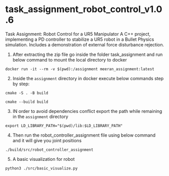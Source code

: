 # task_assignment_robot_control_v1.0.6
Task Assignment: Robot Control for a UR5 Manipulator A C++ project, implementing a PD controller to stabilize a UR5 robot in a Bullet Physics simulation. Includes a demonstration of external force disturbance rejection.


1. After extracting the zip file go inside the folder task_assignment and run below command to mount the local directory to docker

`docker run -it --rm -v $(pwd):/assignment meeran_assignment:latest`

2. Inside the `assignment` directory in docker execute below commands step by step:

`cmake -S . -B build`

`cmake --build build`

3. IN order to avoid dependencies conflict export the path while remaining in the `assignment` directory

`export LD_LIBRARY_PATH="$(pwd)/lib:$LD_LIBRARY_PATH"`

4. Then run the robot_controller_assignment file using below command and it will give you joint positions

`./build/src/robot_controller_assignment `

5. A basic visualization for robot

`python3 ./src/basic_visualize.py`
